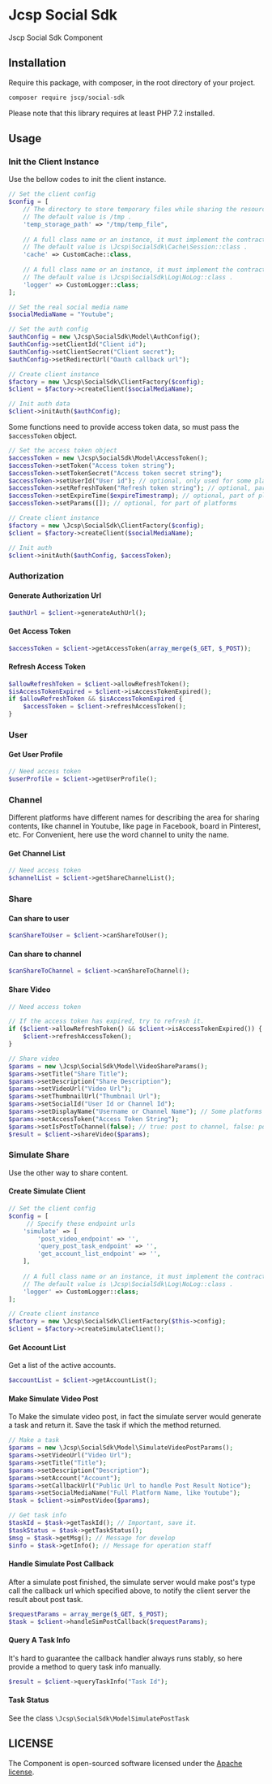# Jcsp Social Sdk

Jscp Social Sdk Component

## Installation

Require this package, with composer, in the root directory of your project.

```bash
composer require jscp/social-sdk
```

Please note that this library requires at least PHP 7.2 installed.

## Usage

### Init the Client Instance

Use the bellow codes to init the client instance.

```php
// Set the client config
$config = [
    // The directory to store temporary files while sharing the resources. 
    // The default value is /tmp .
    'temp_storage_path' => "/tmp/temp_file", 
    
    // A full class name or an instance, it must implement the contract \Jcsp\SocialSdk\Contract\CacheInterface . 
    // The default value is \Jcsp\SocialSdk\Cache\Session::class .
    'cache' => CustomCache::class,
    
    // A full class name or an instance, it must implement the contract \Jcsp\SocialSdk\Contract\LoggerInterface. 
    // The default value is \Jcsp\SocialSdk\Log\NoLog::class .
    'logger' => CustomLogger::class;
];

// Set the real social media name
$socialMediaName = "Youtube";

// Set the auth config
$authConfig = new \Jcsp\SocialSdk\Model\AuthConfig();
$authConfig->setClientId("Client id");
$authConfig->setClientSecret("Client secret");
$authConfig->setRedirectUrl("Oauth callback url");

// Create client instance
$factory = new \Jcsp\SocialSdk\ClientFactory($config);
$client = $factory->createClient($socialMediaName);

// Init auth data
$client->initAuth($authConfig);
```

Some functions need to provide access token data, so must pass the `$accessToken` object.

```php
// Set the access token object
$accessToken = new \Jcsp\SocialSdk\Model\AccessToken();
$accessToken->setToken("Access token string");
$accessToken->setTokenSecret("Access token secret string");
$accessToken->setUserId("User id"); // optional, only used for some platforms
$accessToken->setRefreshToken("Refresh token string"); // optional, part of platforms support
$accessToken->setExpireTime($expireTimestramp); // optional, part of platforms support
$accessToken->setParams([]); // optional, for part of platforms

// Create client instance
$factory = new \Jcsp\SocialSdk\ClientFactory($config);
$client = $factory->createClient($socialMediaName);

// Init auth
$client->initAuth($authConfig, $accessToken);
```

### Authorization

#### Generate Authorization Url

```php
$authUrl = $client->generateAuthUrl();
```

#### Get Access Token

```php
$accessToken = $client->getAccessToken(array_merge($_GET, $_POST));
```

#### Refresh Access Token

```php
$allowRefreshToken = $client->allowRefreshToken();
$isAccessTokenExpired = $client->isAccessTokenExpired();
if $allowRefreshToken && $isAccessTokenExpired {
    $accessToken = $client->refreshAccessToken();
}
```

### User

#### Get User Profile

```php
// Need access token
$userProfile = $client->getUserProfile(); 
```

### Channel

Different platforms have different names for describing the area for sharing contents, like channel in Youtube, like page in Facebook, board in Pinterest, etc. 
For Convenient, here use the word channel to unity the name.

#### Get Channel List

```php
// Need access token
$channelList = $client->getShareChannelList();
```

### Share

#### Can share to user

```php
$canShareToUser = $client->canShareToUser();
```

#### Can share to channel

```php
$canShareToChannel = $client->canShareToChannel();
```

#### Share Video

```php
// Need access token

// If the access token has expired, try to refresh it.
if ($client->allowRefreshToken() && $client->isAccessTokenExpired()) {
    $client->refreshAccessToken();
}

// Share video
$params = new \Jcsp\SocialSdk\Model\VideoShareParams();
$params->setTitle("Share Title");
$params->setDescription("Share Description");
$params->setVideoUrl("Video Url");
$params->setThumbnailUrl("Thumbnail Url");
$params->setSocialId("User Id or Channel Id");
$params->setDisplayName("Username or Channel Name"); // Some platforms need social id, other use social display name.
$params->setAccessToken("Access Token String");
$params->setIsPostToChannel(false); // true: post to channel, false: post to user
$result = $client->shareVideo($params);
```

### Simulate Share

Use the other way to share content.

#### Create Simulate Client

```php
// Set the client config
$config = [
     // Specify these endpoint urls
    'simulate' => [
        'post_video_endpoint' => '',
        'query_post_task_endpoint' => '',
        'get_account_list_endpoint' => '',
    ],
    
    // A full class name or an instance, it must implement the contract \Jcsp\SocialSdk\Contract\LoggerInterface. 
    // The default value is \Jcsp\SocialSdk\Log\NoLog::class .
    'logger' => CustomLogger::class;
];

// Create client instance
$factory = new \Jcsp\SocialSdk\ClientFactory($this->config);
$client = $factory->createSimulateClient();
```

#### Get Account List

Get a list of the active accounts.

```php
$accountList = $client->getAccountList();
```

#### Make Simulate Video Post

To Make the simulate video post, in fact the simulate server would generate a task and return it. Save the task if which the method returned.

```php
// Make a task
$params = new \Jcsp\SocialSdk\Model\SimulateVideoPostParams();
$params->setVideoUrl("Video Url");
$params->setTitle("Title");
$params->setDescription("Description");
$params->setAccount("Account");
$params->setCallbackUrl("Public Url to handle Post Result Notice");
$params->setSocialMediaName("Full Platform Name, like Youtube");
$task = $client->simPostVideo($params);

// Get task info
$taskId = $task->getTaskId(); // Important, save it.
$taskStatus = $task->getTaskStatus();
$msg = $task->getMsg(); // Message for develop
$info = $task->getInfo(); // Message for operation staff
```

#### Handle Simulate Post Callback

After a simulate post finished, the simulate server would make post's type call the callback url which specified above, to notify the client server the result about post task.   

```php
$requestParams = array_merge($_GET, $_POST);
$task = $client->handleSimPostCallback($requestParams);
```

#### Query A Task Info

It's hard to guarantee the callback handler always runs stably, so here provide a method to query task info manually.

```php
$result = $client->queryTaskInfo("Task Id");
```

#### Task Status

See the class `\Jcsp\SocialSdk\ModelSimulatePostTask`

## LICENSE

The Component is open-sourced software licensed under the [Apache license](LICENSE).
